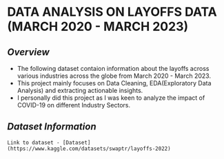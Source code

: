 # **DATA ANALYSIS ON LAYOFFS DATA (MARCH 2020 - MARCH 2023)**

## *Overview*
- The following dataset contaion information about the layoffs across various industries across the globe from March 2020 - March 2023.
- This project mainly focuses on Data Cleaning, EDA(Exploratory Data Analysis) and extracting actionable insights.
- I personally did this project as I was keen to analyze the impact of COVID-19 on different Industry Sectors.

## *Dataset Information*
    Link to dataset - [Dataset](https://www.kaggle.com/datasets/swaptr/layoffs-2022)
